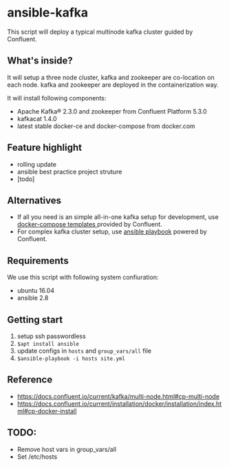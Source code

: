 # ansible-kafka
This script will deploy a typical multinode kafka cluster guided by Confluent. 

## What's inside?
It will setup a three node cluster, kafka and zookeeper are co-location on each node. kafka and zookeeper are deployed in the containerization way.

It will install following components: 
 - Apache Kafka® 2.3.0 and zookeeper from Confluent Platform 5.3.0
 - kafkacat 1.4.0
 - latest stable docker-ce and docker-compose from docker.com

## Feature highlight
 - rolling update
 - ansible best practice project struture
 - [todo] 

## Alternatives
 * If all you need is an simple all-in-one kafka setup for development, use [docker-compose templates ](https://github.com/confluentinc/cp-docker-images/tree/5.3.0-post/examples) provided by Confluent.
 * For complex kafka cluster setup, use [ansible playbook](https://github.com/confluentinc/cp-ansible) powered by Confluent.

## Requirements
We use this script with following system confiuration:
 * ubuntu 16.04
 * ansible 2.8

## Getting start
1. setup ssh passwordless 
2. `$apt install ansible`
3. update configs in `hosts` and `group_vars/all` file
4. `$ansible-playbook -i hosts site.yml`

## Reference
* https://docs.confluent.io/current/kafka/multi-node.html#cp-multi-node
* https://docs.confluent.io/current/installation/docker/installation/index.html#cp-docker-install

## TODO:
* Remove host vars in group_vars/all
* Set /etc/hosts
